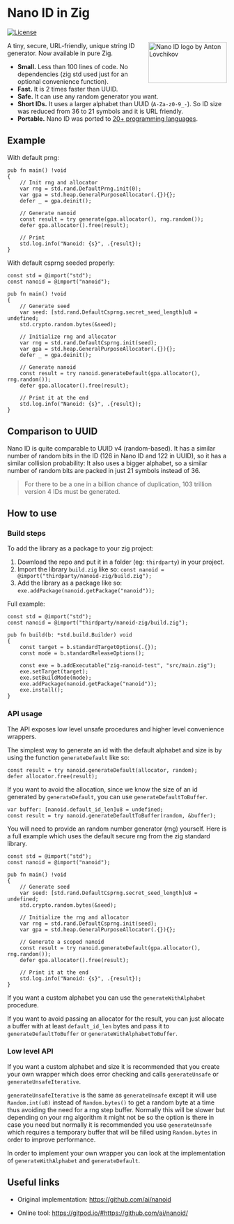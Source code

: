 # Nano ID in Zig

[![License](https://img.shields.io/badge/license-MIT%20License-blue.svg)](https://github.com/SasLuca/nanoid-zig/edit/master/LICENSE)

<img src="https://ai.github.io/nanoid/logo.svg" align="right" alt="Nano ID logo by Anton Lovchikov" width="180" height="94">

A tiny, secure, URL-friendly, unique string ID generator. Now available in pure Zig.

* **Small.** Less than 100 lines of code. No dependencies (zig std used just for an optional convenience function).
* **Fast.** It is 2 times faster than UUID.
* **Safe.** It can use any random generator you want.
* **Short IDs.** It uses a larger alphabet than UUID (`A-Za-z0-9_-`). So ID size was reduced from 36 to 21 symbols and it is URL friendly.
* **Portable.** Nano ID was ported to [20+ programming languages](https://github.com/ai/nanoid#other-programming-languages).

## Example

With default prng:
```zig
pub fn main() !void
{
    // Init rng and allocator
    var rng = std.rand.DefaultPrng.init(0);
    var gpa = std.heap.GeneralPurposeAllocator(.{}){};
    defer _ = gpa.deinit();
    
    // Generate nanoid
    const result = try generate(gpa.allocator(), rng.random());
    defer gpa.allocator().free(result);
    
    // Print
    std.log.info("Nanoid: {s}", .{result});
}
```

With default csprng seeded properly:
```zig
const std = @import("std");
const nanoid = @import("nanoid");

pub fn main() !void
{   
    // Generate seed
    var seed: [std.rand.DefaultCsprng.secret_seed_length]u8 = undefined;
    std.crypto.random.bytes(&seed);

    // Initialize rng and allocator
    var rng = std.rand.DefaultCsprng.init(seed); 
    var gpa = std.heap.GeneralPurposeAllocator(.{}){};
    defer _ = gpa.deinit();
    
    // Generate nanoid
    const result = try nanoid.generateDefault(gpa.allocator(), rng.random());
    defer gpa.allocator().free(result);

    // Print it at the end
    std.log.info("Nanoid: {s}", .{result});
}
```

## Comparison to UUID

Nano ID is quite comparable to UUID v4 (random-based).
It has a similar number of random bits in the ID (126 in Nano ID and 122 in UUID), so it has a similar collision probability:
It also uses a bigger alphabet, so a similar number of random bits are packed in just 21 symbols instead of 36.

> For there to be a one in a billion chance of duplication, 103 trillion version 4 IDs must be generated.

## How to use

### Build steps
To add the library as a package to your zig project:
1. Download the repo and put it in a folder (eg: `thirdparty`) in your project.
2. Import the library `build.zig` like so: `const nanoid = @import("thirdparty/nanoid-zig/build.zig");`
3. Add the library as a package like so: `exe.addPackage(nanoid.getPackage("nanoid"));`

Full example:
```zig
const std = @import("std");
const nanoid = @import("thirdparty/nanoid-zig/build.zig");

pub fn build(b: *std.build.Builder) void 
{
    const target = b.standardTargetOptions(.{});
    const mode = b.standardReleaseOptions();

    const exe = b.addExecutable("zig-nanoid-test", "src/main.zig");
    exe.setTarget(target);
    exe.setBuildMode(mode);
    exe.addPackage(nanoid.getPackage("nanoid"));
    exe.install();
}
```

### API usage

The API exposes low level unsafe procedures and higher level convenience wrappers.

The simplest way to generate an id with the default alphabet and size is by using the function `generateDefault` like so:

```zig
const result = try nanoid.generateDefault(allocator, random);
defer allocator.free(result);
```

If you want to avoid the allocation, since we know the size of an id generated by `generateDefault`, you can use `generateDefaultToBuffer`.

```zig
var buffer: [nanoid.default_id_len]u8 = undefined;
const result = try nanoid.generateDefaultToBuffer(random, &buffer);
```

You will need to provide an random number generator (rng) yourself. Here is a full example which uses the default secure rng from the zig standard library.

```zig
const std = @import("std");
const nanoid = @import("nanoid");

pub fn main() !void
{   
    // Generate seed
    var seed: [std.rand.DefaultCsprng.secret_seed_length]u8 = undefined;
    std.crypto.random.bytes(&seed);

    // Initialize the rng and allocator
    var rng = std.rand.DefaultCsprng.init(seed); 
    var gpa = std.heap.GeneralPurposeAllocator(.{}){};
    
    // Generate a scoped nanoid
    const result = try nanoid.generateDefault(gpa.allocator(), rng.random());
    defer gpa.allocator().free(result);

    // Print it at the end
    std.log.info("Nanoid: {s}", .{result});
}
```

If you want a custom alphabet you can use the `generateWithAlphabet` procedure.

If you want to avoid passing an allocator for the result, you can just allocate a buffer with at least `default_id_len` bytes and pass it to `generateDefaultToBuffer` or `generateWithAlphabetToBuffer`. 

### Low level API

If you want a custom alphabet and size it is recommended that you create your own wrapper which does error checking and calls `generateUnsafe` or `generateUnsafeIterative`.

`generateUnsafeIterative` is the same as `generateUnsafe` except it will use `Random.int(u8)` instead of `Random.bytes()` to get a random byte at a time thus avoiding the need for a rng step buffer. Normally this will be slower but depending on your rng algorithm it might not be so the option is there in case you need but normally it is recommended you use `generateUnsafe` which requires a temporary buffer that will be filled using `Random.bytes` in order to improve performance.

In order to implement your own wrapper you can look at the implementation of `generateWithAlphabet` and `generateDefault`.

## Useful links

- Original implementation: https://github.com/ai/nanoid

- Online tool: https://gitpod.io/#https://github.com/ai/nanoid/
